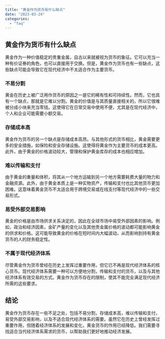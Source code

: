 ```yaml
---
title: "黄金作为货币有什么缺点"
date: "2023-03-24"
categories: 
  - "faq"
---
```


## 黄金作为货币有什么缺点

黄金作为一种价值稳定的贵重金属，自古以来就被视为货币的象征。它可以充当一种有价证券的角色，也可以直接用于交换。但是，黄金作为货币也有一些缺点，这些缺点可能会导致它在现代经济中不太适合作为主要货币。

### 不易分割

黄金在历史上被广泛用作货币的原因之一是它的稀有性和可持续性。然而，它也具有一个缺点，那就是它难以分割。黄金的价值是与其质量直接相关的，所以它很难被分成小块来充当零钱。这使得它在日常交易中使用不便，尤其是在现代经济中，个人和企业可能需要小额交易。

### 存储成本高

黄金作为货币的另一个缺点是存储成本高昂。与其他形式的货币相比，黄金需要更多的安全措施，如保险和安全存储设施。这使得将黄金作为主要货币的成本更高。此外，由于黄金的价格波动较大，管理和保护黄金库存的成本也相应增加。

### 难以传输和支付

由于黄金的重量和体积，将其从一个地方运输到另一个地方需要耗费大量的物力和金融资源。此外，由于黄金本质上是一种实物资产，传输和支付也比其他货币更加困难。这意味着黄金货币不太适合用于跨境交易或在线支付等现代经济中的一些交易形式。

### 易受外部交易影响

黄金的价格是由市场供求关系决定的，因此在全球市场中易受外部因素的影响。例如，政治和经济因素，金矿产量的变化以及其他贵金属价格的波动都可能影响黄金的供求和价格。这可能导致黄金的价格在短时间内大幅波动，从而影响到持有黄金货币的人的财务稳定性。

### 不属于现代经济体系

尽管黄金作为货币曾经在历史上发挥过重要作用，但它已不再是现代经济体系的核心货币。现代经济体系需要一种可以方便地分割，传输和支付的货币，以及与其他经济体系有效交易的方式。黄金作为货币存在的限制，使其不能完全满足现代经济所需的这些要求。

## 结论

黄金作为货币存在一些不足之处，包括不易分割，存储成本高，难以传输和支付，易受外部交易影响，以及不适合现代经济体系的需要。虽然它在历史上曾经发挥过重要作用，但随着经济体系的发展和变化，黄金货币的作用已经降低。我们需要寻找适合当代经济体系需求的货币，以帮助我们更好地推动经济发展。
